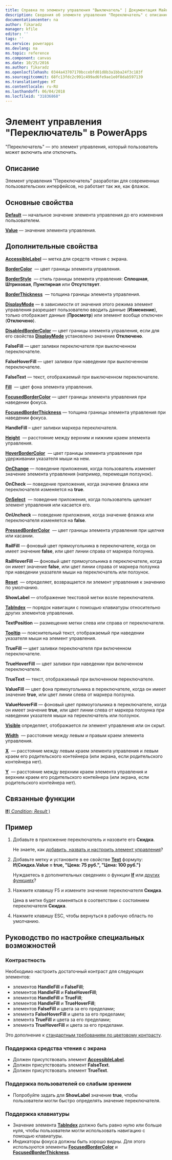 ```yaml
---
title: Справка по элементу управления "Выключатель" | Документация Майкрософт
description: Сведения об элементе управления "Переключатель" с описанием его свойств и примерами
documentationcenter: na
author: fikaradz
manager: kfile
editor: ''
tags: ''
ms.service: powerapps
ms.devlang: na
ms.topic: reference
ms.component: canvas
ms.date: 10/25/2016
ms.author: fikaradz
ms.openlocfilehash: 0344a43707170bccebfd01d8b3a1bba24f3c183f
ms.sourcegitcommit: 68fc13fdc2c991c499ad6fe9ae1e0f8dab597139
ms.translationtype: HT
ms.contentlocale: ru-RU
ms.lasthandoff: 06/04/2018
ms.locfileid: "31836868"
---
```

# <a name="toggle-control-in-powerapps"></a>Элемент управления "Переключатель" в PowerApps
"Переключатель" — это элемент управления, который пользователь может включить или отключить.

## <a name="description"></a>Описание
Элемент управления "Переключатель" разработан для современных пользовательских интерфейсов, но работает так же, как флажок.

## <a name="key-properties"></a>Основные свойства
**[Default](properties-core.md)**  — начальное значение элемента управления до его изменения пользователем.

**[Value](properties-core.md)**  — значение элемента управления.

## <a name="additional-properties"></a>Дополнительные свойства
**[AccessibleLabel](properties-accessibility.md)** — метка для средств чтения с экрана.

**[BorderColor](properties-color-border.md)**  — цвет границы элемента управления.

**[BorderStyle](properties-color-border.md)**  — стиль границы элемента управления: **Сплошная**, **Штриховая**, **Пунктирная** или **Отсутствует**.

**[BorderThickness](properties-color-border.md)**  — толщина границы элемента управления.

**[DisplayMode](properties-core.md)** — в зависимости от значения этого режима элемент управления разрешает пользователю вводить данные (**Изменение**), только отображает данные (**Просмотр**) или элемент вообще отключен (**Отключено**).

**[DisabledBorderColor](properties-color-border.md)** — цвет границы элемента управления, если для его свойства **[DisplayMode](properties-core.md)** установлено значение **Отключено**.

**FalseFill** — цвет заливки переключателя при выключенном переключателе.

**FalseHoverFill** — цвет заливки при наведении при выключенном переключателе.

**FalseText** — текст, отображаемый при выключенном переключателе.

**[Fill](properties-color-border.md)**  — цвет фона элемента управления.

**[FocusedBorderColor](properties-color-border.md)** — цвет границы элемента управления при наведении фокуса.

**[FocusedBorderThickness](properties-color-border.md)** — толщина границы элемента управления при наведении фокуса.

**HandleFill** – цвет заливки маркера переключателя.

**[Height](properties-size-location.md)**  — расстояние между верхним и нижним краем элемента управления.

**[HoverBorderColor](properties-color-border.md)**  — цвет границы элемента управления при удерживании указателя мыши на нем.

**[OnChange](properties-core.md)**  — поведение приложения, когда пользователь изменяет значение элемента управления (например, перемещая ползунок).

**OnCheck** — поведение приложения, когда значение флажка или переключателя изменяется на **true**.

**[OnSelect](properties-core.md)**  — поведение приложения, когда пользователь щелкает элемент управления или касается его.

**OnUncheck** — поведение приложения, когда значение флажка или переключателя изменяется на **false**.

**[PressedBorderColor](properties-color-border.md)**  — цвет границы элемента управления при щелчке или касании.

**RailFill** — фоновый цвет прямоугольника в переключателе, когда он имеет значение **false**, или цвет линии справа от маркера ползунка.

**RailHoverFill** — фоновый цвет прямоугольника в переключателе, когда он имеет значение **false**, или цвет линии справа от маркера ползунка при наведении указателя мыши на переключатель или ползунок.

**[Reset](properties-core.md)**  — определяет, возвращается ли элемент управления к значению по умолчанию.

**ShowLabel** — отображение текстовой метки возле переключателя.

**[TabIndex](properties-accessibility.md)** — порядок навигации с помощью клавиатуры относительно других элементов управления.

**TextPosition** — размещение метки слева или справа от переключателя.

**[Tooltip](properties-core.md)** — пояснительный текст, отображаемый при наведении указателя мыши на элемент управления.

**TrueFill** — цвет заливки переключателя при включенном переключателе.

**TrueHoverFill** — цвет заливки при наведении при включенном переключателе.

**TrueText** — текст, отображаемый при включенном переключателе.

**ValueFill** — цвет фона прямоугольника в переключателе, когда он имеет значение **true**, или цвет линии слева от маркера ползунка.

**ValueHoverFill** — фоновый цвет прямоугольника в переключателе, когда он имеет значение **true**, или цвет линии слева от маркера ползунка при наведении указателя мыши на переключатель или ползунок.

**[Visible](properties-core.md)** определяет, отображается ли элемент управления или он скрыт.

**[Width](properties-size-location.md)**  — расстояние между левым и правым краем элемента управления.

**[X](properties-size-location.md)**  — расстояние между левым краем элемента управления и левым краем его родительского контейнера (или экрана, если родительского контейнера нет).

**[Y](properties-size-location.md)**  — расстояние между верхним краем элемента управления и верхним краем его родительского контейнера (или экрана, если родительского контейнера нет).

## <a name="related-functions"></a>Связанные функции
[**If**( *Condition*; *Result* )](../functions/function-if.md)

## <a name="example"></a>Пример
1. Добавьте в приложение переключатель и назовите его **Скидка**.

    Не знаете, как [добавить, назвать и настроить элемент управления](../add-configure-controls.md)?
2. Добавьте метку и установите в ее свойстве **[Text](properties-core.md)** формулу:
   <br>**If(Скидка.Value = true, "Цена: 75 руб.", "Цена: 100 руб.")**

    Нуждаетесь в дополнительных сведениях о функции **[If](../functions/function-if.md)** или [других функциях](../formula-reference.md)?
3. Нажмите клавишу F5 и измените значение переключателя **Скидка**.

    Цена в метке будет изменяться в соответствии с состоянием переключателя **Скидка**.
4. Нажмите клавишу ESC, чтобы вернуться в рабочую область по умолчанию.


## <a name="accessibility-guidelines"></a>Руководство по настройке специальных возможностей
### <a name="color-contrast"></a>Контрастность
Необходимо настроить достаточный контраст для следующих элементов:
* элементов **HandleFill** и **FalseFill**;
* элементов **HandleFill** и **FalseHoverFill**;
* элементов **HandleFill** и **TrueFill**;
* элементов **HandleFill** и **TrueHoverFill**;
* элементов **FalseFill** и цвета за его пределами;
* элемента **FalseHoverFill** и цвета за его пределами;
* элемента **TrueFill** и цвета за его пределами;
* элемента **TrueHoverFill** и цвета за его пределами.

Это дополнение к [стандартным требованиям по цветовому контрасту](../accessible-apps-color.md).

### <a name="screen-reader-support"></a>Поддержка средства чтения с экрана
* Должен присутствовать элемент **[AccessibleLabel](properties-accessibility.md)**.
* Должен присутствовать элемент **FalseText**.
* Должен присутствовать элемент **TrueText**.

### <a name="low-vision-support"></a>Поддержка пользователей со слабым зрением
* Попробуйте задать для **ShowLabel** значение **true**, чтобы пользователи могли быстро определять значение переключателя.

### <a name="keyboard-support"></a>Поддержка клавиатуры
* Значение элемента **[TabIndex](properties-accessibility.md)** должно быть равно нулю или больше нуля, чтобы пользователи могли использовать навигацию с помощью клавиатуры.
* Индикаторы фокуса должны быть хорошо видны. Для этого используются элементы **[FocusedBorderColor](properties-color-border.md)** и **[FocusedBorderThickness](properties-color-border.md)**.

